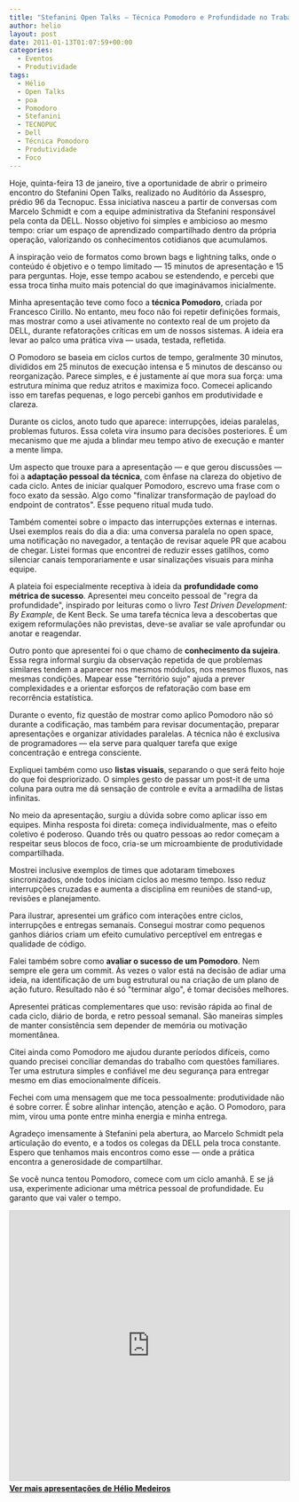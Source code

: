 ```yaml
---
title: "Stefanini Open Talks – Técnica Pomodoro e Profundidade no Trabalho"
author: helio
layout: post
date: 2011-01-13T01:07:59+00:00
categories:
  - Eventos
  - Produtividade
tags:
  - Hélio
  - Open Talks
  - poa
  - Pomodoro
  - Stefanini
  - TECNOPUC
  - Dell
  - Técnica Pomodoro
  - Produtividade
  - Foco
---
```


Hoje, quinta-feira 13 de janeiro, tive a oportunidade de abrir o primeiro encontro do Stefanini Open Talks, realizado no Auditório da Assespro, prédio 96 da Tecnopuc. Essa iniciativa nasceu a partir de conversas com Marcelo Schmidt e com a equipe administrativa da Stefanini responsável pela conta da DELL. Nosso objetivo foi simples e ambicioso ao mesmo tempo: criar um espaço de aprendizado compartilhado dentro da própria operação, valorizando os conhecimentos cotidianos que acumulamos.

A inspiração veio de formatos como brown bags e lightning talks, onde o conteúdo é objetivo e o tempo limitado — 15 minutos de apresentação e 15 para perguntas. Hoje, esse tempo acabou se estendendo, e percebi que essa troca tinha muito mais potencial do que imaginávamos inicialmente.

Minha apresentação teve como foco a **técnica Pomodoro**, criada por Francesco Cirillo. No entanto, meu foco não foi repetir definições formais, mas mostrar como a usei ativamente no contexto real de um projeto da DELL, durante refatorações críticas em um de nossos sistemas. A ideia era levar ao palco uma prática viva — usada, testada, refletida.

O Pomodoro se baseia em ciclos curtos de tempo, geralmente 30 minutos, divididos em 25 minutos de execução intensa e 5 minutos de descanso ou reorganização. Parece simples, e é justamente aí que mora sua força: uma estrutura mínima que reduz atritos e maximiza foco. Comecei aplicando isso em tarefas pequenas, e logo percebi ganhos em produtividade e clareza.

Durante os ciclos, anoto tudo que aparece: interrupções, ideias paralelas, problemas futuros. Essa coleta vira insumo para decisões posteriores. É um mecanismo que me ajuda a blindar meu tempo ativo de execução e manter a mente limpa.

Um aspecto que trouxe para a apresentação — e que gerou discussões — foi a **adaptação pessoal da técnica**, com ênfase na clareza do objetivo de cada ciclo. Antes de iniciar qualquer Pomodoro, escrevo uma frase com o foco exato da sessão. Algo como "finalizar transformação de payload do endpoint de contratos". Esse pequeno ritual muda tudo.

Também comentei sobre o impacto das interrupções externas e internas. Usei exemplos reais do dia a dia: uma conversa paralela no open space, uma notificação no navegador, a tentação de revisar aquele PR que acabou de chegar. Listei formas que encontrei de reduzir esses gatilhos, como silenciar canais temporariamente e usar sinalizações visuais para minha equipe.

A plateia foi especialmente receptiva à ideia da **profundidade como métrica de sucesso**. Apresentei meu conceito pessoal de "regra da profundidade", inspirado por leituras como o livro _Test Driven Development: By Example_, de Kent Beck. Se uma tarefa técnica leva a descobertas que exigem reformulações não previstas, deve-se avaliar se vale aprofundar ou anotar e reagendar.

Outro ponto que apresentei foi o que chamo de **conhecimento da sujeira**. Essa regra informal surgiu da observação repetida de que problemas similares tendem a aparecer nos mesmos módulos, nos mesmos fluxos, nas mesmas condições. Mapear esse "território sujo" ajuda a prever complexidades e a orientar esforços de refatoração com base em recorrência estatística.

Durante o evento, fiz questão de mostrar como aplico Pomodoro não só durante a codificação, mas também para revisar documentação, preparar apresentações e organizar atividades paralelas. A técnica não é exclusiva de programadores — ela serve para qualquer tarefa que exige concentração e entrega consciente.

Expliquei também como uso **listas visuais**, separando o que será feito hoje do que foi despriorizado. O simples gesto de passar um post-it de uma coluna para outra me dá sensação de controle e evita a armadilha de listas infinitas.

No meio da apresentação, surgiu a dúvida sobre como aplicar isso em equipes. Minha resposta foi direta: começa individualmente, mas o efeito coletivo é poderoso. Quando três ou quatro pessoas ao redor começam a respeitar seus blocos de foco, cria-se um microambiente de produtividade compartilhada.

Mostrei inclusive exemplos de times que adotaram timeboxes sincronizados, onde todos iniciam ciclos ao mesmo tempo. Isso reduz interrupções cruzadas e aumenta a disciplina em reuniões de stand-up, revisões e planejamento.

Para ilustrar, apresentei um gráfico com interações entre ciclos, interrupções e entregas semanais. Consegui mostrar como pequenos ganhos diários criam um efeito cumulativo perceptível em entregas e qualidade de código.

Falei também sobre como **avaliar o sucesso de um Pomodoro**. Nem sempre ele gera um commit. Às vezes o valor está na decisão de adiar uma ideia, na identificação de um bug estrutural ou na criação de um plano de ação futuro. Resultado não é só "terminar algo", é tomar decisões melhores.

Apresentei práticas complementares que uso: revisão rápida ao final de cada ciclo, diário de borda, e retro pessoal semanal. São maneiras simples de manter consistência sem depender de memória ou motivação momentânea.

Citei ainda como Pomodoro me ajudou durante períodos difíceis, como quando precisei conciliar demandas do trabalho com questões familiares. Ter uma estrutura simples e confiável me deu segurança para entregar mesmo em dias emocionalmente difíceis.

Fechei com uma mensagem que me toca pessoalmente: produtividade não é sobre correr. É sobre alinhar intenção, atenção e ação. O Pomodoro, para mim, virou uma ponte entre minha energia e minha entrega.

Agradeço imensamente à Stefanini pela abertura, ao Marcelo Schmidt pela articulação do evento, e a todos os colegas da DELL pela troca constante. Espero que tenhamos mais encontros como esse — onde a prática encontra a generosidade de compartilhar.

Se você nunca tentou Pomodoro, comece com um ciclo amanhã. E se já usa, experimente adicionar uma métrica pessoal de profundidade. Eu garanto que vai valer o tempo.

<div style="margin-bottom: 20px;">
<iframe src="https://www.slideshare.net/slideshow/embed_code/key/ePHVpNd1rPPUEh" width="597" height="486" frameborder="0" marginwidth="0" marginheight="0" scrolling="no" style="border:1px solid #CCC; border-width:1px; margin-bottom:5px; max-width: 100%;" allowfullscreen></iframe>
<div style="margin-bottom:5px">
    <strong><a href="//www.slideshare.net/heliomedeiros" target="_blank">Ver mais apresentações de Hélio Medeiros</a></strong>
</div>
</div>
